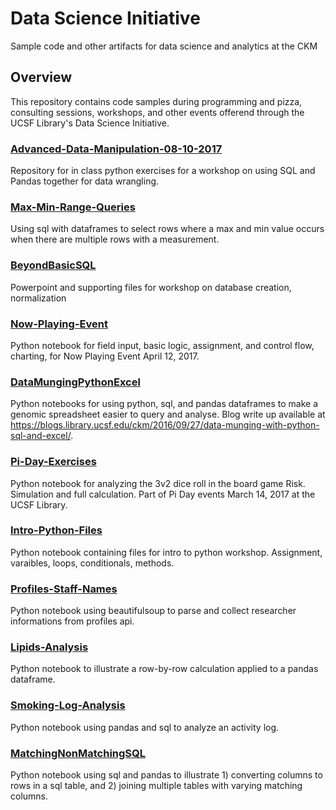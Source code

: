 # Data Science Initiative
Sample code and other artifacts for data science and analytics at the CKM

## Overview
This repository contains code samples during programming and pizza, consulting sessions, workshops, and other events offerend through the UCSF Library's Data Science Initiative.  

### [Advanced-Data-Manipulation-08-10-2017](Advanced-Data-Manipulation-08-10-2017)
Repository for in class python exercises for a workshop on using SQL and Pandas together for data wrangling. 

### [Max-Min-Range-Queries](Max-Min-Range-Queries)
Using sql with dataframes to select rows where a max and min value occurs when there are multiple rows with a measurement.

### [BeyondBasicSQL](BeyondBasicSQL)
Powerpoint and supporting files for workshop on database creation, normalization

### [Now-Playing-Event](Now-Playing-Event)
Python notebook for field input, basic logic, assignment, and control flow, charting, for Now Playing Event April 12, 2017.

### [DataMungingPythonExcel](DataMungingPythonExcel)		
Python notebooks for using python, sql, and pandas dataframes to make a genomic spreadsheet easier to query and analyse.  Blog write up available at https://blogs.library.ucsf.edu/ckm/2016/09/27/data-munging-with-python-sql-and-excel/.

### [Pi-Day-Exercises](Pi-Day-Exercises)
Python notebook for analyzing the 3v2 dice roll in the board game Risk.  Simulation and full calculation.  Part of Pi Day events March 14, 2017 at the UCSF Library.

### [Intro-Python-Files](Intro-Python-Files)			
Python notebook containing files for intro to python workshop.  Assignment, varaibles, loops, conditionals, methods.

### [Profiles-Staff-Names](Profiles-Staff-Names)
Python notebook using beautifulsoup to parse and collect researcher informations from profiles api.  

### [Lipids-Analysis](Lipids-Analysis)
Python notebook to illustrate a row-by-row calculation applied to a pandas dataframe.  

### [Smoking-Log-Analysis](Smoking-Log-Analysis)
Python notebook using pandas and sql to analyze an activity log.  

### [MatchingNonMatchingSQL](MatchingNonMatchingSQL)
Python notebook using sql and pandas to illustrate 1) converting columns to rows in a sql table, and 2) joining multiple tables with varying matching columns.  
